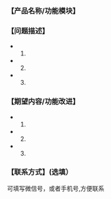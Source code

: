 ### 【产品名称/功能模块】


### 【问题描述】
- 1.
- 2.
- 3.

### 【期望内容/功能改进】
- 1.
- 2.
- 3.

### 【联系方式】(选填）
可填写微信号，或者手机号,方便联系

